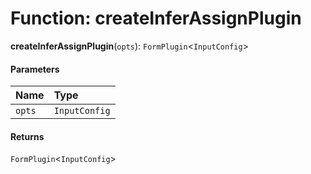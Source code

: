 # Function: createInferAssignPlugin

**createInferAssignPlugin**(`opts`): `FormPlugin`<`InputConfig`>

#### Parameters

| Name | Type |
| :------ | :------ |
| `opts` | `InputConfig` |

#### Returns

`FormPlugin`<`InputConfig`>
